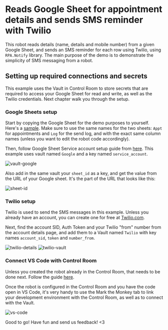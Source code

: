 # Reads Google Sheet for appointment details and sends SMS reminder with Twilio

This robot reads details (name, details and mobile number) from a given Google Sheet, and sends an SMS reminder for each row using Twilio, using `RPA.Notify` library. The main purpose of the demo is to demonstrate the simplicity of SMS messaging from a robot.

## Setting up required connections and secrets

This example uses the Vault in Control Room to store secrets that are required to access your Google Sheet for read and write, as well as the Twilio credentials. Next chapter walk you through the setup.

### Google Sheets setup

Start by copying the Google Sheet for the demo purposes to yourself. Here's a [sample](https://docs.google.com/spreadsheets/d/1QFvDR5GnGAI_TQL5uhmgkAiLiDsNc7cwUrPpDF2PUp0/edit#gid=0). Make sure to use the same names for the two sheets: `Appt` for appointments and `Log` for the send log, and with the exact same column names (unless you want to edit the robot code accordingly).

Then, follow Google Sheet Service account setup guide from [here](https://robocorp.com/docs/development-guide/google-sheets/interacting-with-google-sheets#storing-the-credentials-in-control-room-vault). This example uses vault named `Google` and a key named `service_account`.

![vault-google](https://user-images.githubusercontent.com/40179958/173300620-4b2d9f3e-c9b7-4152-ba11-e6c133e2886b.png)

Also add in the same vault your `sheet_id` as a key, and get the value from the URL of your Google sheet. It's the part of the URL that looks like this:

![sheet-id](https://user-images.githubusercontent.com/40179958/173300650-531cc517-08ed-46b6-bff2-f34ca4b4a1a8.png)

### Twilio setup

Twilio is used to send the SMS messages in this example. Unless you already have an account, you can create one for free at [Twilio.com](https://www.twilio.com/try-twilio).

Next, find the account SID, Auth Token and your Twilio "from" number from the account details page, and add them to a Vault named `Twilio` with key names `account_sid`, `token` and `number_from`.

![twilio-details](https://user-images.githubusercontent.com/40179958/173300696-f268811f-06b4-4500-ab7f-827dc4a41795.png)
![twilio-vault](https://user-images.githubusercontent.com/40179958/173300708-336c7cbe-e62b-4377-92f5-9b9960590a98.png)

### Connect VS Code with Control Room

Unless you created the robot already in the Control Room, that needs to be done next. Follow the guide [here](https://robocorp.com/docs/development-guide/control-room/configuring-robots).

Once the robot is configured in the Control Room and you have the code open in VS Code, it's very handy to use the Mark the Monkey tab to link your development environment with the Control Room, as well as to connect with the Vault.

![vs-code](https://user-images.githubusercontent.com/40179958/173300728-b9f2e079-b592-4bed-8abc-7485937a7075.png)

Good to go! Have fun and send us feedback! <3
